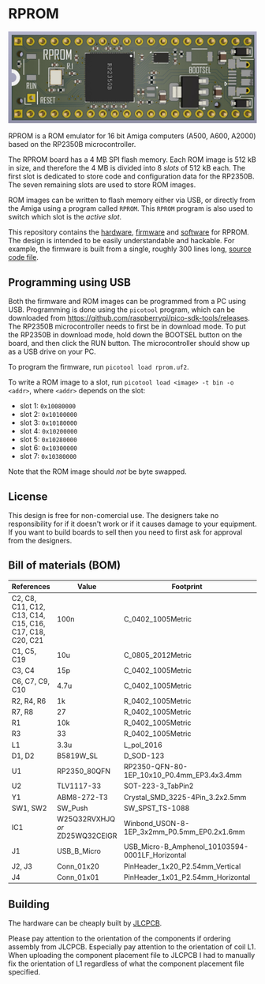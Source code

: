 # RPROM

![RPROM rendered](Docs/Images/rprom-rendered.jpg)

RPROM is a ROM emulator for 16 bit Amiga computers (A500, A600, A2000) based on
the RP2350B microcontroller.

The RPROM board has a 4 MB SPI flash memory. Each ROM image is 512 kB in size,
and therefore the 4 MB is divided into 8 *slots* of 512 kB each. The first slot
is dedicated to store code and configuration data for the RP2350B. The seven
remaining slots are used to store ROM images.

ROM images can be written to flash memory either via USB, or directly from the
Amiga using a program called `RPROM`. This `RPROM` program is also used to
switch which slot is the *active slot*.

This repository contains the [hardware](Hardware), [firmware](Firmware) and
[software](Software) for RPROM. The design is intended to be easily
understandable and hackable. For example, the firmware is built from a single,
roughly 300 lines long, [source code file](Firmware/rprom.c).

## Programming using USB

Both the firmware and ROM images can be programmed from a PC using USB.
Programming is done using the `picotool` program, which can be downloaded from
https://github.com/raspberrypi/pico-sdk-tools/releases. The RP2350B
microcontroller needs to first be in download mode. To put the RP2350B in
download mode, hold down the BOOTSEL button on the board, and then click the
RUN button. The microcontroller should show up as a USB drive on your PC.

To program the firmware, run `picotool load rprom.uf2`.

To write a ROM image to a slot, run `picotool load <image> -t bin -o <addr>`,
where `<addr>` depends on the slot:

- slot 1: `0x10080000`
- slot 2: `0x10100000`
- slot 3: `0x10180000`
- slot 4: `0x10200000`
- slot 5: `0x10280000`
- slot 6: `0x10300000`
- slot 7: `0x10380000`

Note that the ROM image should *not* be byte swapped.

## License

This design is free for non-comercial use. The designers take no responsibility
for if it doesn't work or if it causes damage to your equipment. If you want to
build boards to sell then you need to first ask for approval from the designers.

## Bill of materials (BOM)

| References | Value | Footprint | LCSC Part | Quantity |
|------------|-------|-----------|-----------|----------|
| C2, C8, C11, C12, C13, C14, C15, C16, C17, C18, C20, C21 | 100n | C_0402_1005Metric | C1525 | 12 |
| C1, C5, C19 | 10u | C_0805_2012Metric | C15850 | 3 |
| C3, C4 | 15p | C_0402_1005Metric | C1548 | 2 |
| C6, C7, C9, C10 | 4.7u | C_0402_1005Metric | C23733 | 4 |
| R2, R4, R6 | 1k | R_0402_1005Metric | C11702 | 3 |
| R7, R8 | 27 | R_0402_1005Metric | C25092 | 2 |
| R1 | 10k | R_0402_1005Metric | C25744 | 1 |
| R3 | 33 | R_0402_1005Metric | C25105 | 1 |
| L1 | 3.3u | L_pol_2016 | C42411119 | 1 |
| D1, D2 | B5819W_SL | D_SOD-123 | C8598 | 2 |
| U1 | RP2350_80QFN | RP2350-QFN-80-1EP_10x10_P0.4mm_EP3.4x3.4mm | C42415655 | 1 |
| U2 | TLV1117-33 | SOT-223-3_TabPin2 | C15578 | 1 |
| Y1 | ABM8-272-T3 | Crystal_SMD_3225-4Pin_3.2x2.5mm | C20625731 | 1 |
| SW1, SW2 | SW_Push | SW_SPST_TS-1088 | C720477 | 2 |
| IC1 | W25Q32RVXHJQ *or* ZD25WQ32CEIGR | Winbond_USON-8-1EP_3x2mm_P0.5mm_EP0.2x1.6mm | C5258281 | 1 |
| J1 | USB_B_Micro | USB_Micro-B_Amphenol_10103594-0001LF_Horizontal | C428495 | 1 |
| J2, J3 | Conn_01x20 | PinHeader_1x20_P2.54mm_Vertical | - | 2 |
| J4 | Conn_01x01 | PinHeader_1x01_P2.54mm_Horizontal | - | 1 |

## Building

The hardware can be cheaply built by [JLCPCB](https://jlcpcb.com/).

Please pay attention to the orientation of the components if ordering assembly
from JLCPCB. Especially pay attention to the orientation of coil L1. When
uploading the component placement file to JLCPCB I had to manually fix the
orientation of L1 regardless of what the component placement file specified.
